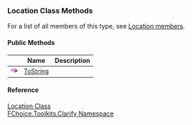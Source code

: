 ﻿### Location Class Methods

For a list of all members of this type, see [Location members](FChoice.Toolkits.Clarify~FChoice.Toolkits.Clarify.Location_members.md).

#### Public Methods

|   | Name | Description |
| --- | --- | --- |
| ![Public Method](dotnetimages/publicMethod.png) | [ToString](FChoice.Toolkits.Clarify~FChoice.Toolkits.Clarify.Location~ToString.md) |   |





#### Reference

[Location Class](FChoice.Toolkits.Clarify~FChoice.Toolkits.Clarify.Location.md)  
[FChoice.Toolkits.Clarify Namespace](FChoice.Toolkits.Clarify~FChoice.Toolkits.Clarify_namespace.md)